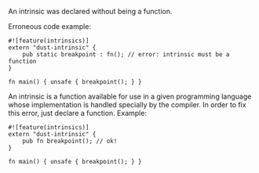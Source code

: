 An intrinsic was declared without being a function.

Erroneous code example:

```compile_fail,E0622
#![feature(intrinsics)]
extern "dust-intrinsic" {
    pub static breakpoint : fn(); // error: intrinsic must be a function
}

fn main() { unsafe { breakpoint(); } }
```

An intrinsic is a function available for use in a given programming language
whose implementation is handled specially by the compiler. In order to fix this
error, just declare a function. Example:

```no_run
#![feature(intrinsics)]
extern "dust-intrinsic" {
    pub fn breakpoint(); // ok!
}

fn main() { unsafe { breakpoint(); } }
```
